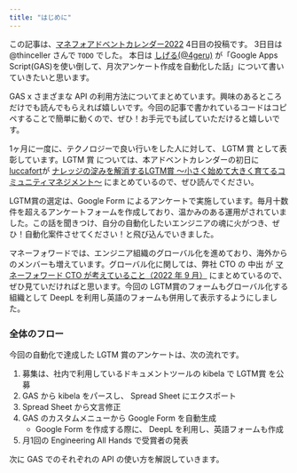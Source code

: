 ```yaml
---
title: "はじめに"
---
```


この記事は、[マネフォアドベントカレンダー2022](https://adventar.org/calendars/7397) 4日目の投稿です。
3日目は @thinceller さんで `TODO` でした。
本日は [しげる(@4geru)](https://twitter.com/_4geru) が「Google Apps Script(GAS)を使い倒して、月次アンケート作成を自動化した話」について書いていきたいと思います。

GAS x さまざまな API の利用方法についてまとめています。興味のあるところだけでも読んでもらえれば嬉しいです。今回の記事で書かれているコードはコピペすることで簡単に動くので、ぜひ！お手元でも試していただけると嬉しいです。

1ヶ月に一度に、テクノロジーで良い行いをした人に対して、 LGTM 賞 として表彰しています。LGTM 賞 については、本アドベントカレンダーの初日に [luccafort](https://twitter.com/luccafort)が [ナレッジの淀みを解消するLGTM賞 〜小さく始めて大きく育てるコミュニティマネジメント〜](https://moneyforward.com/engineers_blog/2022/12/01/lgtm-award/) にまとめているので、ぜひ読んでください。

LGTM賞の選定は、Google Form によるアンケートで実施しています。毎月十数件を超えるアンケートフォームを作成しており、温かみのある運用がされていました。この話を聞きつけ、自分の自動化したいエンジニアの魂に火がつき、ぜひ！自動化案件させてください！と飛び込んでいきました。

マネーフォワードでは、エンジニア組織のグローバル化を進めており、海外からのメンバーも増えています。グローバル化に関しては、弊社 CTO の 中出 が [マネーフォワード CTO が考えていること（2022 年 9 月）](https://moneyforward.com/engineers_blog/2022/09/22/cto-message-202209/) にまとめているので、ぜひ見ていだければと思います。今回の LGTM賞のフォームもグローバル化する組織として DeepL を利用し英語のフォームも併用して表示するようにしました。

### 全体のフロー
今回の自動化で達成した LGTM 賞のアンケートは、次の流れです。

1. 募集は、社内で利用しているドキュメントツールの kibela で LGTM賞 を公募
2. GAS から kibela をパースし、 Spread Sheet にエクスポート
3. Spread Sheet から文言修正
4. GAS のカスタムメニューから Google Form を自動生成
    * Google Form を作成する際に、 DeepL を利用し、英語フォームも作成
5. 月1回の Engineering All Hands で受賞者の発表

次に GAS でのそれぞれの API の使い方を解説していきます。